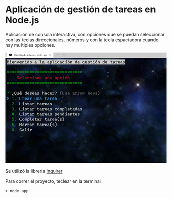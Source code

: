 # Aplicación de gestión de tareas en Node.js

Aplicación de consola interactiva, con opciones que se puedan seleccionar con las teclas direccionales, números y con la tecla espaciadora cuando hay multiples opciones.

![List prompt](https://github.com/ferdeolazabal/node-console-app-todo/blob/screen/screenshoots/node%20todo.png)



Se utilizó la libreria [Inquirer](https://www.npmjs.com/package/inquirer)

Para correr el proyecto, teclear en la terminal
```shell
> node app


